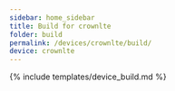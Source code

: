 ```yaml
---
sidebar: home_sidebar
title: Build for crownlte
folder: build
permalink: /devices/crownlte/build/
device: crownlte
---
```

{% include templates/device_build.md %}

